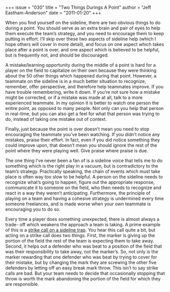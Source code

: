 +++
issue = "030"
title = "Two Things Durings A Point"
author = "Jeff Eastham-Anderson"
date = "2011-01-20"
+++

When you find yourself on the sideline, there are two obvious things to do
during a point. You should serve as an extra brain and pair of eyes to help
them execute the team’s strategy, and you need to encourage them to keep
putting in effort. I’ll skip over these two aspects of sideline help (which I
hope others will cover in more detail), and focus on one aspect which takes
place after a point is over, and one aspect which is believed to be helpful,
but is frequently not, and should be discouraged.  
  
A mistake/learning opportunity during the middle of a point is hard for a
player on the field to capitalize on their own because they were thinking
about the 50 other things which happened during that point. However, a
teammate on the sideline is in a much better situation to recognize, remember,
offer perspective, and therefore help teammates improve. If you have trouble
remembering, write it down. If you’re not sure how a mistake might be
corrected, or if a mistake was made at all, talk to a more experienced
teammate. In my opinion it is better to watch one person the entire point, as
opposed to many people. Not only can you help that person in real-time, but
you can also get a feel for what that person was trying to do, instead of
taking one mistake out of context.  
  
Finally, just because the point is over doesn’t mean you need to stop
encouraging the teammate you’ve been watching. If you didn’t notice any
mistakes, praise their effort. In fact, even if you did notice something they
could improve upon, that doesn’t mean you should ignore the rest of the point
where they were playing well. Give praise where praise is due.  
  
The one thing I’ve never been a fan of is a sideline voice that tells me to do
something which is the right play in a vacuum, but is contradictory to the
team’s strategy. Practically speaking, the chain of events which must take
place is often way too slow to be helpful. A person on the sideline needs to
recognize what’s going to happen, figure out the appropriate response,
communicate it to someone on the field, who then needs to recognize and react
in a way they weren’t anticipating. Furthermore, the principle of playing on a
team and having a cohesive strategy is undermined every time someone
freelances, and is made worse when your own teammate is encouraging you to do
so.  
  
Every time a player does something unexpected, there is almost always a trade-
off which weakens the approach a team is taking. A prime example of this is a
[strike call on a sideline
trap](http://web.archive.org/web/20220101010101/http://www.superpowers.us/ultimate.html#advanced.defense.mark.strike).
You hear this call quite a bit, but acting on a strike call does two things.
First, the marker is giving up the portion of the field the rest of the team
is expecting them to take away. Second, it helps out a defender who was beat
to a position of the field that was their responsibility to take away, not the
marker’s. So, not only is the marker rewarding that one defender who was beat
by trying to cover for their mistake, but by changing the mark they are
screwing the other five defenders by letting off an easy break mark throw.
This isn’t to say strike calls are bad. But your team needs to decide that
occasionally stopping that throw is worth the mark abandoning the portion of
the field for which they are responsible.
